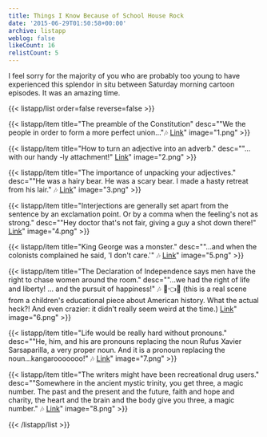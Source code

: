 ```yaml
---
title: Things I Know Because of School House Rock
date: '2015-06-29T01:50:58+00:00'
archive: listapp
weblog: false
likeCount: 16
relistCount: 5
---
```


I feel sorry for the majority of you who are probably too young to have experienced this splendor in situ between Saturday morning cartoon episodes. It was an amazing time.

<!--more-->

{{< listapp/list order=false reverse=false >}}

   {{< listapp/item title="The preamble of the Constitution"
      desc="\"We the people in order to form a more perfect union...\"🎶 [Link](http://bit.ly/1g2EneL)"
      image="1.png" >}}

   {{< listapp/item title="How to turn an adjective into an adverb."
      desc="\"…with our handy -ly attachment!\" [Link](http://bit.ly/1eVjpOH)"
      image="2.png" >}}

   {{< listapp/item title="The importance of unpacking your adjectives."
      desc="\"He was a hairy bear. He was a scary bear. I made a hasty retreat from his lair.\" 🎶 [Link](http://bit.ly/1KkIzBz)"
      image="3.png" >}}

   {{< listapp/item title="Interjections are generally set apart from the sentence by an exclamation point. Or by a comma when the feeling's not as strong."
      desc="\"Hey doctor that's not fair, giving a guy a shot down there!\" [Link](http://bit.ly/1Nqde0i)"
      image="4.png" >}}

   {{< listapp/item title="King George was a monster."
      desc="\"...and when the colonists complained he said, 'I don't care.'\" 🎶 [Link](http://bit.ly/1SY6HwU)"
      image="5.png" >}}

   {{< listapp/item title="The Declaration of Independence says men have the right to chase women around the room."
      desc="\"…we had the right of life and liberty! … and the pursuit of happiness!\" 🎶 🏃👈😙 (this is a real scene from a children's educational piece about American history. What the actual heck?! And even crazier: it didn't really seem weird at the time.) [Link](http://bit.ly/1GL3GIP)"
      image="6.png" >}}

   {{< listapp/item title="Life would be really hard without pronouns."
      desc="\"He, him, and his are pronouns replacing the noun Rufus Xavier Sarsaparilla, a very proper noun. And it is a pronoun replacing the noun...kangarooooooo!\" 🎶 [Link](http://bit.ly/1g2EoQ1)"
      image="7.png" >}}

   {{< listapp/item title="The writers might have been recreational drug users."
      desc="\"Somewhere in the ancient mystic trinity, you get three, a magic number. The past and the present and the future, faith and hope and charity, the heart and the brain and the body give you three, a magic number.\" 🎶 [Link](http://bit.ly/1eVjsdk)"
      image="8.png" >}}

{{< /listapp/list >}}
